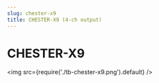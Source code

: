 ```yaml
---
slug: chester-x9
title: CHESTER-X9 (4-ch output)
---
```


# CHESTER-X9

<img src={require('./tb-chester-x9.png').default} />
